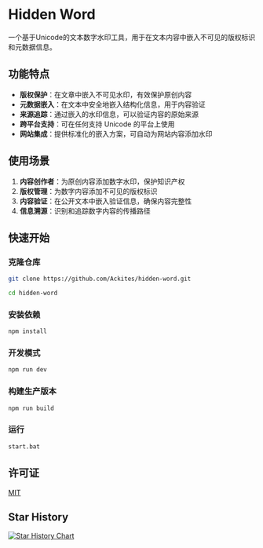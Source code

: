 # Hidden Word

一个基于Unicode的文本数字水印工具，用于在文本内容中嵌入不可见的版权标识和元数据信息。

## 功能特点

- **版权保护**：在文章中嵌入不可见水印，有效保护原创内容
- **元数据嵌入**：在文本中安全地嵌入结构化信息，用于内容验证
- **来源追踪**：通过嵌入的水印信息，可以验证内容的原始来源
- **跨平台支持**：可在任何支持 Unicode 的平台上使用
- **网站集成**：提供标准化的嵌入方案，可自动为网站内容添加水印

## 使用场景

1. **内容创作者**：为原创内容添加数字水印，保护知识产权
2. **版权管理**：为数字内容添加不可见的版权标识
3. **内容验证**：在公开文本中嵌入验证信息，确保内容完整性
4. **信息溯源**：识别和追踪数字内容的传播路径

## 快速开始

### 克隆仓库

```bash
git clone https://github.com/Ackites/hidden-word.git

cd hidden-word
```

### 安装依赖

```bash
npm install
```

### 开发模式

```bash
npm run dev
```

### 构建生产版本

```bash
npm run build
```

### 运行

```bash
start.bat
```
## 许可证

[MIT](LICENSE)

## Star History

[![Star History Chart](https://api.star-history.com/svg?repos=Ackites/hidden-word&type=Date)](https://www.star-history.com/#Ackites/hidden-word&Date)
